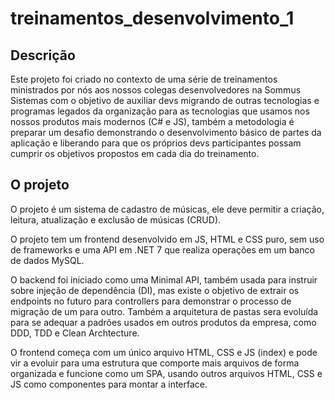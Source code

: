 # treinamentos_desenvolvimento_1

## Descrição
Este projeto foi criado no contexto de uma série de treinamentos ministrados por nós aos nossos colegas desenvolvedores na Sommus Sistemas com o objetivo de auxiliar devs migrando de outras tecnologias 
e programas legados da organização para as tecnologias que usamos nos nossos produtos mais modernos (C# e JS), também a metodologia é preparar um desafio demonstrando o desenvolvimento básico de partes
da aplicação e liberando para que os próprios devs participantes possam cumprir os objetivos propostos em cada dia do treinamento.

## O projeto
O projeto é um sistema de cadastro de músicas, ele deve permitir a criação, leitura, atualização e exclusão de músicas (CRUD).

O projeto tem um frontend desenvolvido em JS, HTML e CSS puro, sem uso de frameworks e uma API em .NET 7 que realiza operações em um banco de dados MySQL.

O backend foi iniciado como uma Minimal API, também usada para instruir sobre injeção de dependência (DI), mas existe o objetivo de extrair os endpoints no futuro para controllers para demonstrar
o processo de migração de um para outro. Também a arquitetura de pastas sera evoluída para se adequar a padrões usados em outros produtos da empresa, como DDD, TDD e Clean Archtecture.

O frontend começa com um único arquivo HTML, CSS e JS (index) e pode vir a evoluir para uma estrutura que comporte mais arquivos de forma organizada e funcione como um SPA, usando outros arquivos 
HTML, CSS e JS como componentes para montar a interface.

